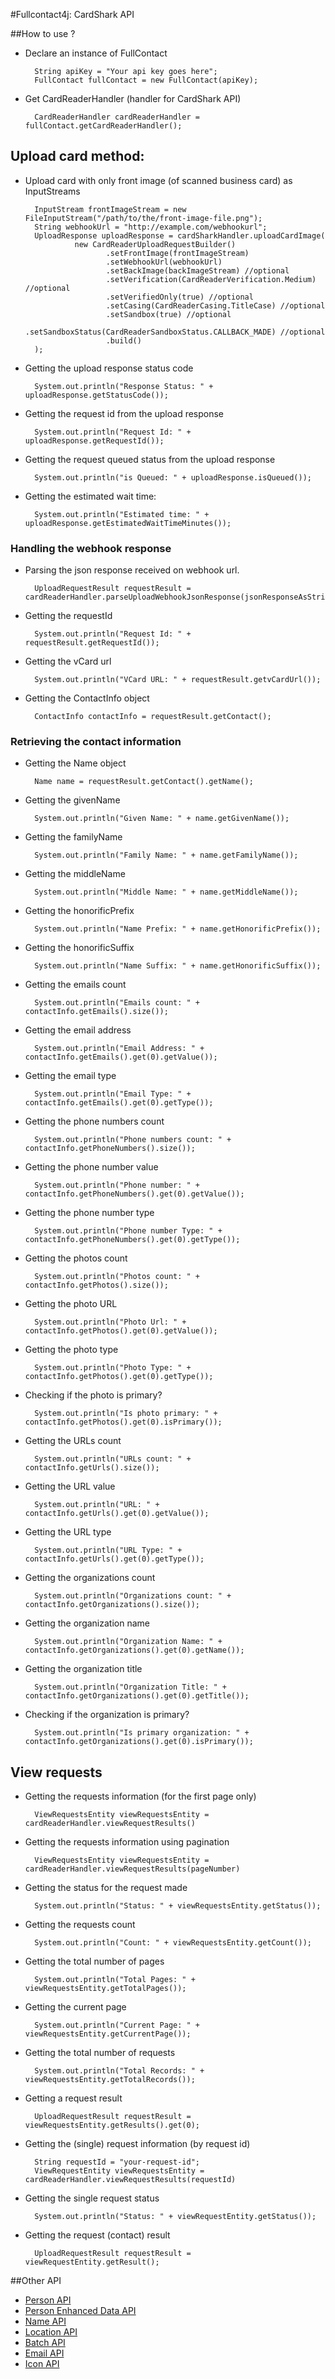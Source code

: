 #Fullcontact4j: CardShark API

##How to use ?

* Declare an instance of FullContact

        String apiKey = "Your api key goes here";
        FullContact fullContact = new FullContact(apiKey);

* Get CardReaderHandler (handler for CardShark API)

        CardReaderHandler cardReaderHandler = fullContact.getCardReaderHandler();


## Upload card method:

* Upload card with only front image (of scanned business card) as InputStreams

        InputStream frontImageStream = new FileInputStream("/path/to/the/front-image-file.png");
        String webhookUrl = "http://example.com/webhookurl";
        UploadResponse uploadResponse = cardSharkHandler.uploadCardImage(
        		 new CardReaderUploadRequestBuilder()
        		 		.setFrontImage(frontImageStream)
        		 		.setWebhookUrl(webhookUrl)
        		 		.setBackImage(backImageStream) //optional
        		 		.setVerification(CardReaderVerification.Medium) //optional
        		 		.setVerifiedOnly(true) //optional
        		 		.setCasing(CardReaderCasing.TitleCase) //optional
        		 		.setSandbox(true) //optional
        		 		.setSandboxStatus(CardReaderSandboxStatus.CALLBACK_MADE) //optional
        		 		.build()
        );

* Getting the upload response status code

        System.out.println("Response Status: " + uploadResponse.getStatusCode());

* Getting the request id from the upload response

        System.out.println("Request Id: " + uploadResponse.getRequestId());

* Getting the request queued status from the upload response

        System.out.println("is Queued: " + uploadResponse.isQueued());
        
* Getting the estimated wait time:

		System.out.println("Estimated time: " + uploadResponse.getEstimatedWaitTimeMinutes());

### Handling the webhook response

* Parsing the json response received on webhook url.

        UploadRequestResult requestResult = cardReaderHandler.parseUploadWebhookJsonResponse(jsonResponseAsString);

* Getting the requestId

        System.out.println("Request Id: " + requestResult.getRequestId());

* Getting the vCard url

        System.out.println("VCard URL: " + requestResult.getvCardUrl());

* Getting the ContactInfo object

        ContactInfo contactInfo = requestResult.getContact();

### Retrieving the contact information

* Getting the Name object

        Name name = requestResult.getContact().getName();

* Getting the givenName

        System.out.println("Given Name: " + name.getGivenName());

* Getting the familyName

        System.out.println("Family Name: " + name.getFamilyName());

* Getting the middleName

        System.out.println("Middle Name: " + name.getMiddleName());

* Getting the honorificPrefix

        System.out.println("Name Prefix: " + name.getHonorificPrefix());

* Getting the honorificSuffix

        System.out.println("Name Suffix: " + name.getHonorificSuffix());

* Getting the emails count

        System.out.println("Emails count: " + contactInfo.getEmails().size());

* Getting the email address

        System.out.println("Email Address: " + contactInfo.getEmails().get(0).getValue());

* Getting the email type

        System.out.println("Email Type: " + contactInfo.getEmails().get(0).getType());

* Getting the phone numbers count

        System.out.println("Phone numbers count: " + contactInfo.getPhoneNumbers().size());

* Getting the phone number value

        System.out.println("Phone number: " + contactInfo.getPhoneNumbers().get(0).getValue());

* Getting the phone number type

        System.out.println("Phone number Type: " + contactInfo.getPhoneNumbers().get(0).getType());

* Getting the photos count

        System.out.println("Photos count: " + contactInfo.getPhotos().size());

* Getting the photo URL

        System.out.println("Photo Url: " + contactInfo.getPhotos().get(0).getValue());

* Getting the photo type

        System.out.println("Photo Type: " + contactInfo.getPhotos().get(0).getType());

* Checking if the photo is primary?

        System.out.println("Is photo primary: " + contactInfo.getPhotos().get(0).isPrimary());

* Getting the URLs count

        System.out.println("URLs count: " + contactInfo.getUrls().size());

* Getting the URL value

        System.out.println("URL: " + contactInfo.getUrls().get(0).getValue());

* Getting the URL type

        System.out.println("URL Type: " + contactInfo.getUrls().get(0).getType());

* Getting the organizations count

        System.out.println("Organizations count: " + contactInfo.getOrganizations().size());

* Getting the organization name

        System.out.println("Organization Name: " + contactInfo.getOrganizations().get(0).getName());

* Getting the organization title

        System.out.println("Organization Title: " + contactInfo.getOrganizations().get(0).getTitle());

* Checking if the organization is primary?

        System.out.println("Is primary organization: " + contactInfo.getOrganizations().get(0).isPrimary());


## View requests

* Getting the requests information (for the first page only)

        ViewRequestsEntity viewRequestsEntity = cardReaderHandler.viewRequestResults()

* Getting the requests information using pagination

        ViewRequestsEntity viewRequestsEntity = cardReaderHandler.viewRequestResults(pageNumber)

* Getting the status for the request made

        System.out.println("Status: " + viewRequestsEntity.getStatus());

* Getting the requests count

        System.out.println("Count: " + viewRequestsEntity.getCount());

* Getting the total number of pages

        System.out.println("Total Pages: " + viewRequestsEntity.getTotalPages());

* Getting the current page

        System.out.println("Current Page: " + viewRequestsEntity.getCurrentPage());

* Getting the total number of requests

        System.out.println("Total Records: " + viewRequestsEntity.getTotalRecords());

* Getting a request result

        UploadRequestResult requestResult = viewRequestsEntity.getResults().get(0);

* Getting the (single) request information (by request id)

        String requestId = "your-request-id";
        ViewRequestEntity viewRequestsEntity = cardReaderHandler.viewRequestResults(requestId)

* Getting the single request status

        System.out.println("Status: " + viewRequestEntity.getStatus());

* Getting the request (contact) result

        UploadRequestResult requestResult = viewRequestEntity.getResult();

##Other API

* [Person API](/fullcontact/fullcontact4j/tree/master/docs/person/)
* [Person Enhanced Data API](/fullcontact/fullcontact4j/tree/master/docs/enhancedData/)
* [Name API](/fullcontact/fullcontact4j/tree/master/docs/name/)
* [Location API](/fullcontact/fullcontact4j/tree/master/docs/location/)
* [Batch API](/fullcontact/fullcontact4j/tree/master/docs/batch/)
* [Email API](/fullcontact/fullcontact4j/tree/master/docs/email/)
* [Icon API](/fullcontact/fullcontact4j/tree/master/docs/icon/)
